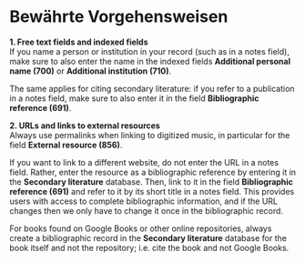 # Bewährte Vorgehensweisen

**1. Free text fields and indexed fields**  
If you name a person or institution in your record (such as in a notes field), make sure to also enter the name in the indexed fields **Additional personal name (700)** or **Additional institution (710)**.

The same applies for citing secondary literature: if you refer to a publication in a notes field, make sure to also enter it in the field **Bibliographic reference (691)**.

**2. URLs and links to external resources**  
Always use permalinks when linking to digitized music, in particular for the field **External resource (856)**.  
  
If you want to link to a different website, do not enter the URL in a notes field. Rather, enter the resource as a bibliographic reference by entering it in the **Secondary literature** database. Then, link to it in the field **Bibliographic reference (691)** and refer to it by its short title in a notes field. This provides users with access to complete bibliographic information, and if the URL changes then we only have to change it once in the bibliographic record.

For books found on Google Books or other online repositories, always create a bibliographic record in the **Secondary literature** database for the book itself and not the repository; i.e. cite the book and not Google Books.